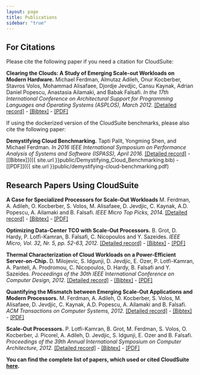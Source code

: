 ```yaml
---
layout: page
title: Publications
sidebar: "true"
---
```




## For Citations ##

Please cite the following paper if you need a citation for CloudSuite:

**Clearing the Clouds: A Study of Emerging Scale-out Workloads on Modern Hardware.**
Michael Ferdman, Almutaz Adileh, Onur Kocberber, Stavros Volos, Mohammad Alisafaee, Djordje Jevdjic, Cansu Kaynak, Adrian Daniel Popescu, Anastasia Ailamaki, and Babak Falsafi.
*In the 17th International Conference on Architectural Support for Programming Languages and Operating Systems (ASPLOS), March 2012.*
[[Detailed record]](https://infoscience.epfl.ch/record/173764) - [[Bibtex]](https://infoscience.epfl.ch/record/173764/export/btex) - [[PDF]](https://infoscience.epfl.ch/record/173764/files/clouds_asplos12.pdf?version=1)

If using the dockerized version of the CloudSuite benchmarks, please also cite the following paper:

**Demystifying Cloud Benchmarking.**
Tapti Palit, Yongming Shen, and Michael Ferdman.
*In 2016 IEEE International Symposium on Performance Analysis of Systems and Software (ISPASS), April 2016.*
[[Detailed record]](http://ieeexplore.ieee.org/abstract/document/7482080/) - [[Bibtex]]({{ site.url }}public/Demystifying_Cloud_Benchmarking.bib) - [[PDF]]({{ site.url }}public/demystifying-cloud-benchmarking.pdf)

## Research Papers Using CloudSuite ##

**A Case for Specialized Processors for Scale-Out Workloads**
M. Ferdman, A. Adileh, O. Kocberber, S. Volos, M. Alisafaee, D. Jevdjic, C. Kaynak, A.D. Popescu, A. Ailamaki and B. Falsafi.
*IEEE Micro Top Picks, 2014.*
[[Detailed record]](https://infoscience.epfl.ch/record/199758) - [[Bibtex]](https://infoscience.epfl.ch/record/199758/export/btex) - [[PDF]](https://infoscience.epfl.ch/record/199758/files/clouds_toppicks14.pdf?version=1)

**Optimizing Data-Center TCO with Scale-Out Processors.**
B. Grot, D. Hardy, P. Lotfi-Kamran, B. Falsafi, C. Nicopoulos and Y. Sazeides.
*IEEE Micro, Vol. 32, Nr. 5, pp. 52-63, 2012.*
[[Detailed record]](https://infoscience.epfl.ch/record/181904) - [[Bibtex]](https://infoscience.epfl.ch/record/181904/export/btex) - [[PDF]](https://infoscience.epfl.ch/record/181904/files/tco_ieeemicro12.pdf?version=1)

**Thermal Characterization of Cloud Workloads on a Power-Efficient Server-on-Chip.**
D. Milojevic, S. Idgunji, D. Jevdjic, E. Ozer, P. Lotfi-Kamran, A. Panteli, A. Prodromou, C. Nicopoulos, D. Hardy, B. Falsafi and Y. Sazeides.
*Proceedings of the 30th IEEE International Conference on Computer Design, 2012.*
[[Detailed record]](https://infoscience.epfl.ch/record/183748) - [[Bibtex]](https://infoscience.epfl.ch/record/183748/export/btex) - [[PDF]](https://infoscience.epfl.ch/record/183748/files/thermal_iccd12_1.pdf)

**Quantifying the Mismatch between Emerging Scale-Out Applications and Modern Processors.**
M. Ferdman, A. Adileh, O. Kocberber, S. Volos, M. Alisafaee, D. Jevdjic, C. Kaynak, A.D. Popescu, A. Ailamaki and B. Falsafi.
*ACM Transactions on Computer Systems, 2012.*
[[Detailed record]](https://infoscience.epfl.ch/record/182529) - [[Bibtex]](https://infoscience.epfl.ch/record/182529/export/btex) - [[PDF]](http://dl.acm.org/citation.cfm?doid=2382553.2382557)

**Scale-Out Processors.**
P. Lotfi-Kamran, B. Grot, M. Ferdman, S. Volos, O. Kocberber, J. Picorel, A. Adileh, D. Jevdjic, S. Idgunji, E. Ozer and B. Falsafi.
*Proceedings of the 39th Annual International Symposium on Computer Architecture, 2012.*
[[Detailed record]](https://infoscience.epfl.ch/record/176330) - [[Bibtex]](https://infoscience.epfl.ch/record/176330/export/btex) - [[PDF]](https://infoscience.epfl.ch/record/176330/files/sop_isca12.pdf)

**You can find the complete list of papers, which used or cited CloudSuite [here](https://scholar.google.com/scholar?oi=bibs&amp;hl=en&amp;cites=668093864912588690).**

